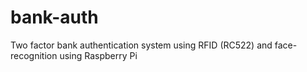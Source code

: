 # bank-auth
Two factor bank authentication system using RFID (RC522) and face-recognition using Raspberry Pi
